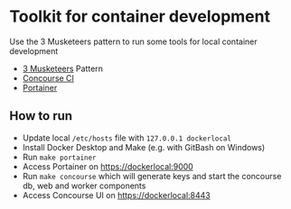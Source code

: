 # Toolkit for container development

Use the 3 Musketeers pattern to run some tools for local container development

- [3 Musketeers](https://3musketeers.io) Pattern
- [Concourse CI](https://concourse-ci.org/)
- [Portainer](https://www.portainer.io/)

## How to run

- Update local `/etc/hosts` file with `127.0.0.1 dockerlocal`
- Install Docker Desktop and Make (e.g. with GitBash on Windows)
- Run `make portainer`
- Access Portainer on [https://dockerlocal:9000](https://dockerlocal:9000)
- Run `make concourse` which will generate keys and start the concourse db, web and worker components
- Access Concourse UI on [https://dockerlocal:8443](https://dockerlocal:8443)
